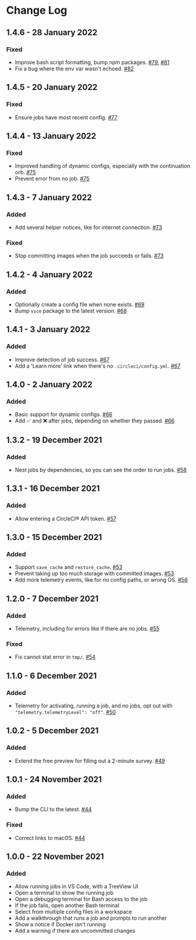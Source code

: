 # Change Log

## 1.4.6 - 28 January 2022

### Fixed
- Improve bash script formatting, bump npm packages. [#79](https://github.com/getlocalci/local-ci/pull/79), [#81](https://github.com/getlocalci/local-ci/pull/81)
- Fix a bug where the env var wasn't echoed. [#82](https://github.com/getlocalci/local-ci/pull/82)

## 1.4.5 - 20 January 2022

### Fixed
- Ensure jobs have most recent config. [#77](https://github.com/getlocalci/local-ci/pull/77)

## 1.4.4 - 13 January 2022

### Fixed
- Improved handling of dynamic configs, especially with the continuation orb. [#75](https://github.com/getlocalci/local-ci/pull/75/)
- Prevent error from no job. [#75](https://github.com/getlocalci/local-ci/pull/75/)

## 1.4.3 - 7 January 2022

### Added
- Add several helper notices, like for internet connection. [#73](https://github.com/getlocalci/local-ci/pull/73/)

### Fixed
- Stop committing images when the job succeeds or fails. [#73](https://github.com/getlocalci/local-ci/pull/73/)

## 1.4.2 - 4 January 2022

### Added
- Optionally create a config file when none exists. [#69](https://github.com/getlocalci/local-ci/pull/69/)
- Bump `vsce` package to the latest version. [#68](https://github.com/getlocalci/local-ci/pull/68/)

## 1.4.1 - 3 January 2022

### Added
- Improve detection of job success. [#67](https://github.com/getlocalci/local-ci/pull/67/)
- Add a 'Learn more' link when there's no `.circleci/config.yml`. [#67](https://github.com/getlocalci/local-ci/pull/67/)

## 1.4.0 - 2 January 2022

### Added
- Basic support for dynamic configs. [#66](https://github.com/getlocalci/local-ci/pull/66/)
- Add ✅ and ❌ after jobs, depending on whether they passed. [#66](https://github.com/getlocalci/local-ci/pull/66/)

## 1.3.2 - 19 December 2021

### Added
- Nest jobs by dependencies, so you can see the order to run jobs. [#58](https://github.com/getlocalci/local-ci/pull/58)

## 1.3.1 - 16 December 2021

### Added
- Allow entering a CircleCI® API token. [#57](https://github.com/getlocalci/local-ci/pull/57)

## 1.3.0 - 15 December 2021

### Added
- Support `save_cache` and `restore_cache`. [#53](https://github.com/getlocalci/local-ci/pull/53/)
- Prevent taking up too much storage with committed images. [#53](https://github.com/getlocalci/local-ci/pull/53/)
- Add more telemetry events, like for no config paths, or wrong OS. [#56](https://github.com/getlocalci/local-ci/pull/56)

## 1.2.0 - 7 December 2021

### Added
- Telemetry, including for errors like if there are no jobs. [#55](https://github.com/getlocalci/local-ci/pull/55/)

### Fixed
- Fix cannot stat error in `tmp/`. [#54](https://github.com/getlocalci/local-ci/pull/54)

## 1.1.0 - 6 December 2021

### Added
- Telemetry for activating, running a job, and no jobs, opt out with `"telemetry.telemetryLevel": "off"`. [#50](https://github.com/getlocalci/local-ci/pull/50/)

## 1.0.2 - 5 December 2021

### Added
- Extend the free preview for filling out a 2-minute survey. [#49](https://github.com/getlocalci/local-ci/pull/49/)

## 1.0.1 - 24 November 2021

### Added
- Bump the CLI to the latest. [#44](https://github.com/getlocalci/local-ci/pull/44/)

### Fixed
- Correct links to macOS. [#44](https://github.com/getlocalci/local-ci/pull/44/)

## 1.0.0 - 22 November 2021

### Added
- Allow running jobs in VS Code, with a TreeView UI
- Open a terminal to show the running job
- Open a debugging terminal for Bash access to the job
- If the job fails, open another Bash terminal
- Select from multiple config files in a workspace
- Add a walkthrough that runs a job and prompts to run another
- Show a notice if Docker isn't running
- Add a warning if there are uncommitted changes

